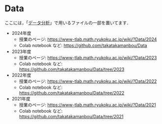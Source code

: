 # Data

ここには，「[データ分析](https://www-tlab.math.ryukoku.ac.jp/wiki/?Data)」で用いるファイルの一部を置いてます．

- 2024年度
    - 授業のページ: https://www-tlab.math.ryukoku.ac.jp/wiki/?Data/2024
    - Colab notebook など: https://github.com/takatakamanbou/Data
- 2023年度
    - 授業のページ: https://www-tlab.math.ryukoku.ac.jp/wiki/?Data/2023
    - Colab notebook など: https://github.com/takatakamanbou/Data/tree/2023
- 2022年度
    - 授業のページ: https://www-tlab.math.ryukoku.ac.jp/wiki/?Data/2022
    - Colab notebook など: https://github.com/takatakamanbou/Data/tree/2022
- 2021年度
    - 授業のページ: https://www-tlab.math.ryukoku.ac.jp/wiki/?Data/2021
    - Colab notebook など: https://github.com/takatakamanbou/Data/tree/2021
    
